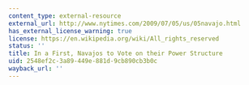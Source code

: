 ```yaml
---
content_type: external-resource
external_url: http://www.nytimes.com/2009/07/05/us/05navajo.html
has_external_license_warning: true
license: https://en.wikipedia.org/wiki/All_rights_reserved
status: ''
title: In a First, Navajos to Vote on their Power Structure
uid: 2548ef2c-3a89-449e-881d-9cb890cb3b0c
wayback_url: ''
---
```

